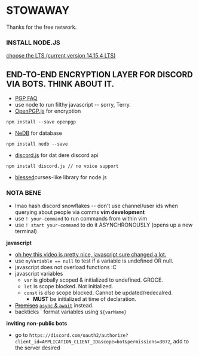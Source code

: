 # STOWAWAY
Thanks for the free network.

### INSTALL NODE.JS
[choose the LTS (current version 14.15.4 LTS)](https://nodejs.org/en/)


## END-TO-END ENCRYPTION LAYER FOR DISCORD VIA BOTS.  THINK ABOUT IT.
- [PGP FAQ](http://www.pgp.net/pgpnet/pgp-faq/pgp-faq.html)
- use node to run filthy javascript -- sorry, Terry.
- [OpenPGP.js](https://github.com/openpgpjs/openpgpjs) for encryption
```
npm install --save openpgp
```
- [NeDB](https://github.com/louischatriot/nedb/) for database
```
npm install nedb --save
```
- [discord.js](https://github.com/discordjs/discord.js) for dat dere discord api
```
npm install discord.js // no voice support
```
- [blessed](https://github.com/chjj/blessed)curses-like library for node.js

### NOTA BENE
- lmao hash discord snowflakes -- don't use channel/user ids when querying about people via comms
__vim development__
- use `! your-command` to run commands from within vim
- use `! start your-command` to do it ASYNCHRONOUSLY (opens up a new terminal)

__javascript__
- [oh hey this video is pretty nice, javascript sure changed a lot.](https://www.youtube.com/watch?v=Mus_vwhTCq0)
- use `myVariable == null` to test if a variable is undefined OR null.
- javascript does not overload functions :C
- javascript variables
	- `var` is globally scoped & initialized to undefined.  GROCE.
	- `let` is scope blocked.  Not initialized.
	- `const` is _also_ scope blocked.  Cannot be updated/redecalred.
		- __MUST__ be initialized at time of declaration.
- ~~[Promises](https://developer.mozilla.org/en-US/docs/Web/JavaScript/Reference/Global_Objects/Promise)~~
[`async` & `await`](https://youtu.be/Mus_vwhTCq0?t=619) instead.
- backticks \` format variables using `${varName}`

__inviting non-public bots__
- go to `https://discord.com/oauth2/authorize?client_id=APPLICATION_CLIENT_ID&scope=bot&permissions=3072`, add to the server desired
